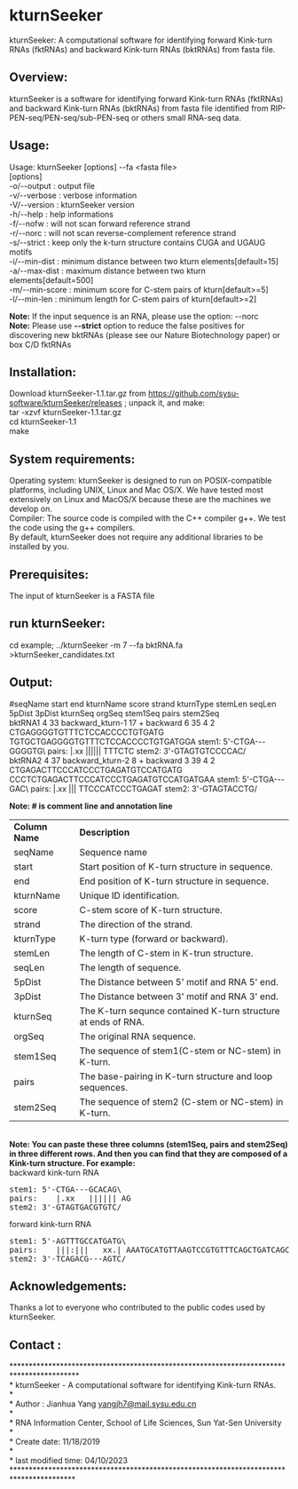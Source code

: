 # kturnSeeker
kturnSeeker: A computational software for identifying forward Kink-turn RNAs (fktRNAs) and backward Kink-turn RNAs (bktRNAs) from fasta file.

Overview:
---------
kturnSeeker is a software for identifying forward Kink-turn RNAs (fktRNAs) and backward Kink-turn RNAs (bktRNAs) from fasta file identified from RIP-PEN-seq/PEN-seq/sub-PEN-seq or others small RNA-seq data.

Usage:
---------
Usage:  kturnSeeker [options] --fa \<fasta file\><BR>
[options]<BR>
-o/--output <file>     : output file<BR>
-v/--verbose           : verbose information<BR>
-V/--version           : kturnSeeker version<BR>
-h/--help              : help informations<BR>
-f/--nofw              : will not scan forward reference strand<BR>
-r/--norc              : will not scan reverse-complement reference strand<BR>
-s/--strict            : keep only the k-turn structure contains CUGA and UGAUG motifs<BR>
-i/--min-dist          : minimum distance between two kturn elements[default=15]<BR>
-a/--max-dist          : maximum distance between two kturn elements[default=500]<BR>
-m/--min-score         : minimum score for C-stem pairs of kturn[default>=5]<BR>
-l/--min-len           : minimum length for C-stem pairs of kturn[default>=2]<BR>

<strong>Note:</strong> If the input sequence is an RNA, please use the option: --norc <BR>
<strong>Note:</strong> Please use <strong>--strict</strong> option to reduce the false positives for discovering new bktRNAs (please see our Nature Biotechnology paper) or box C/D fktRNAs <BR>
 
Installation:<BR>
---------
Download kturnSeeker-1.1.tar.gz from https://github.com/sysu-software/kturnSeeker/releases ; unpack it, and make:<BR>
tar -xzvf kturnSeeker-1.1.tar.gz<BR>
cd kturnSeeker-1.1<BR>
make<BR>

System requirements:
---------
Operating system: kturnSeeker is designed to run on POSIX-compatible platforms, including UNIX, Linux and Mac OS/X. We have tested  most extensively on Linux and MacOS/X because these are the machines we develop on.<BR>
Compiler: The source code is compiled with  the C++ compiler g++. We test the code using the g++ compilers.<BR>
By default, kturnSeeker does not require any additional libraries to be installed by you.<BR>

Prerequisites:<BR>
---------
The input of kturnSeeker is a FASTA file<BR>

run kturnSeeker:
---------
cd example;
../kturnSeeker -m 7 --fa  bktRNA.fa \>kturnSeeker_candidates.txt<BR>

Output:
---------
#seqName	start	end	kturnName	score	strand	kturnType	stemLen	seqLen	5pDist	3pDist	kturnSeq	orgSeq	stem1Seq	pairs	stem2Seq<BR>
bktRNA1	4	33	backward_kturn-1	17	+	backward	6	35	4	2	CTGAGGGGTGTTTCTCCACCCCTGTGATG	TGTGCTGAGGGGTGTTTCTCCACCCCTGTGATGGA	stem1: 5'-CTGA---GGGGTG\	pairs:    |.xx   |||||| TTTCTC	stem2: 3'-GTAGTGTCCCCAC/<BR>
bktRNA2	4	37	backward_kturn-2	8	+	backward	3	39	4	2	CTGAGACTTCCCATCCCTGAGATGTCCATGATG	CCCTCTGAGACTTCCCATCCCTGAGATGTCCATGATGAA	stem1: 5'-CTGA---GAC\	pairs:    |.xx   ||| TTCCCATCCCTGAGAT	stem2: 3'-GTAGTACCTG/<BR>

<STRONG>Note: # is comment line and annotation line</STRONG><BR>
<table>
<tr>
<td><strong>Column Name</strong></td><td><strong>Description</strong></td>
</tr>
<tr>
<td>seqName</td><td>Sequence name</td>
</tr>
<tr>
<td>start</td><td>Start position of K-turn structure in sequence.</td>
</tr>
<tr>
<td>end</td><td>End position of K-turn structure in sequence.</td>
</tr>
<tr>
<td>kturnName</td><td>Unique ID identification.</td>
</tr>
<tr>
<td>score</td><td>C-stem score of K-turn structure.</td>
</tr>
<tr>
<td>strand</td><td>The direction of the strand.</td>
</tr>
<tr>
<td>kturnType</td><td>K-turn type (forward or backward).</td>
</tr>
<tr>
<td>stemLen</td><td>The length of C-stem in K-trun structure.</td>
</tr>
<tr>
<td>seqLen</td><td>The length of sequence.</td>
</tr>
<tr>
<td>5pDist</td><td>The Distance between 5' motif and RNA 5' end.</td>
</tr>
<tr>
<td>3pDist</td><td>The Distance between 3' motif and RNA 3' end.</td>
</tr>
<tr>
<td>kturnSeq</td><td>The K-turn sequnce contained K-turn structure at ends of RNA.</td>
</tr>
<tr>
<td>orgSeq</td><td>The original RNA sequence.</td>
</tr>
<tr>
<td>stem1Seq</td><td>The sequence of stem1(C-stem or NC-stem) in K-turn.</td>
</tr>
<tr>
<td>pairs</td><td>The base-pairing in K-turn structure and loop sequences.</td>
</tr>
<tr>
<td>stem2Seq</td><td>The sequence of stem2 (C-stem or NC-stem) in K-turn.</td>
</tr>
</table>
<BR>
<STRONG>Note: You can paste these three columns (stem1Seq, pairs and stem2Seq) in three different rows. And then you can find that they are composed of a Kink-turn structure. For example:</STRONG><br>
backward kink-turn RNA<br>
<pre>
stem1: 5'-CTGA---GCACAG\	
pairs:    |.xx   |||||| AG	
stem2: 3'-GTAGTGACGTGTC/
</pre>
forward kink-turn RNA<br>
<pre>
stem1: 5'-AGTTTGCCATGATG\
pairs:    |||:|||   xx.| AAATGCATGTTAAGTCCGTGTTTCAGCTGATCAGCCTGATTAAACACATGCT
stem2: 3'-TCAGACG---AGTC/
</pre>

Acknowledgements:
---------
Thanks a lot to everyone who contributed to the public codes used by kturnSeeker.<BR>

Contact :
---------
*****************************************************************************************<BR>
 \*	kturnSeeker - A computational software for identifying Kink-turn RNAs.<BR>
 \*<BR>
 \*	Author : Jianhua Yang <yangjh7@mail.sysu.edu.cn><BR>
 \* <BR>
 \*	RNA Information Center, School of Life Sciences, Sun Yat-Sen University<BR>
 \*	<BR>
 \*  Create date: 11/18/2019<BR>
 \*  <BR>
 \*  last modified time: 04/10/2023<BR>
 ****************************************************************************************<BR>

